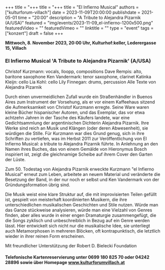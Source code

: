 +++
title = "+++
title = "+++
title = "El Infierno Musical"
authors = ["kulturforum-villach"]
date = 2023-11-09T20:00:00
publishdate = 2021-05-01
time = "20:00"
description = "A Tribute to Alejandra Pizarnik (A/USA)"
featured = "img/events/2023-11-09_el-infierno-1200x500.png"
featuredVideo = ""
featuredVimeo = ""
linktitle = ""
type = "event"
tags = ["konzert"]
draft = false
+++

**Mittwoch, 8. November 2023, 20:00 Uhr, Kulturhof:keller, Lederergasse 15, Villach**

### El Infierno Musical 'A Tribute to Alejandra Pizarnik' (A/USA)

Christof Kurzmann: vocals, lloopp, compositions
Dave Rempis: alto, baritone saxophone
Ken Vandermark: tenor saxophone, clarinet
Katinka Kleijn: cello
Lia Kohl: cello
Lily Finnegan: drums, percussion
Alle Texte von Alejandra Pizarnik

Durch einen unvermeidlichen Zufall wurde ein Straßenhändler in Buenos Aires zum Instrument der Vorsehung, als er vor einem Kaffeehaus sitzend die Aufmerksamkeit von Christof Kurzmann erregte. Seine Ware waren kleine Bücher hispanischer Autoren, und das Exemplar, das vor etwa achtzehn Jahren in der Tasche des Käufers landete, war eine Gedichtsammlung der argentinischen Dichterin Alejandra Pizarnik. Ihre Werke sind reich an Musik und Klängen (oder deren Abwesenheit), sie würdigen die Stille. Für Kurzmann war dies Grund genug, sich in ihre Schriften zu vertiefen, was im Herbst 2011 zur Veröffentlichung von El Infierno Musical: a tribute to Alejandra Pizarnik führte. In Anlehnung an den Namen ihres Buches, das von einem Gemälde von Hieronymus Bosch inspiriert ist, zeigt die gleichnamige Scheibe auf ihrem Cover den Garten der Lüste.

Zum 50. Todestag von Alejandra Pizarnik erweckte Kurzmann "el Infierno Musical" erneut zum Leben, arbeitete an neuem Material und veränderte die Besetzung der Band, in der nur noch er selbst und Ken Vandermark von der Gründungsformation übrig sind.

Die Musik weist eine klare Struktur auf, die mit improvisierten Teilen gefüllt ist, gespielt von meisterhaft koordinierten Musikern, die ihre unterschiedlichen musikalischen Geschichten und Stile nutzen.
Würde man das Ganze stückweise analysieren, würde man eine Vielzahl von Genres finden, aber alles wurde in einer engen Dramaturgie zusammengefügt, die die Songs zyklisch und unbeschreiblich in Bezug auf ein Genre werden lässt. Hier entwickelt sich nicht nur die musikalische Idee, sie unterliegt auch Metamorphosen in mehreren Blöcken, oft kontrapunktisch, die letztlich wieder in ihrer reinen Form erscheinen.

Mit freundlicher Unterstützung der Robert D. Bielecki Foundation


#### Telefonische Kartenreservierung unter 0699 180 825 70 oder 04242 28896  sowie über Homepage www.kulturforumvillach.at                             

